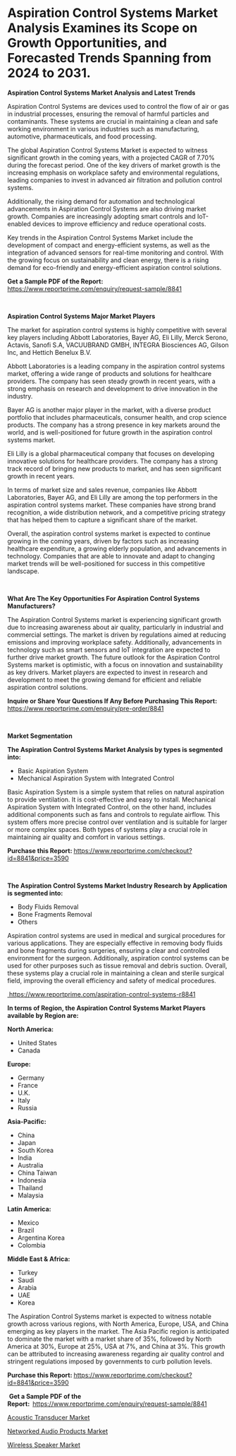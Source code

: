 <p><h1>Aspiration Control Systems Market Analysis Examines its Scope on Growth Opportunities, and Forecasted Trends Spanning from 2024 to 2031.</h1></p><p><strong>Aspiration Control Systems Market Analysis and Latest Trends</strong></p>
<p><p>Aspiration Control Systems are devices used to control the flow of air or gas in industrial processes, ensuring the removal of harmful particles and contaminants. These systems are crucial in maintaining a clean and safe working environment in various industries such as manufacturing, automotive, pharmaceuticals, and food processing.</p><p>The global Aspiration Control Systems Market is expected to witness significant growth in the coming years, with a projected CAGR of 7.70% during the forecast period. One of the key drivers of market growth is the increasing emphasis on workplace safety and environmental regulations, leading companies to invest in advanced air filtration and pollution control systems.</p><p>Additionally, the rising demand for automation and technological advancements in Aspiration Control Systems are also driving market growth. Companies are increasingly adopting smart controls and IoT-enabled devices to improve efficiency and reduce operational costs.</p><p>Key trends in the Aspiration Control Systems Market include the development of compact and energy-efficient systems, as well as the integration of advanced sensors for real-time monitoring and control. With the growing focus on sustainability and clean energy, there is a rising demand for eco-friendly and energy-efficient aspiration control solutions.</p></p>
<p><strong>Get a Sample PDF of the Report:&nbsp;</strong> <a href="https://www.reportprime.com/enquiry/request-sample/8841">https://www.reportprime.com/enquiry/request-sample/8841</a></p>
<p>&nbsp;</p>
<p><strong>Aspiration Control Systems Major Market Players</strong></p>
<p><p>The market for aspiration control systems is highly competitive with several key players including Abbott Laboratories, Bayer AG, Eli Lilly, Merck Serono, Actavis, Sanofi S.A, VACUUBRAND GMBH, INTEGRA Biosciences AG, Gilson Inc, and Hettich Benelux B.V. </p><p>Abbott Laboratories is a leading company in the aspiration control systems market, offering a wide range of products and solutions for healthcare providers. The company has seen steady growth in recent years, with a strong emphasis on research and development to drive innovation in the industry.</p><p>Bayer AG is another major player in the market, with a diverse product portfolio that includes pharmaceuticals, consumer health, and crop science products. The company has a strong presence in key markets around the world, and is well-positioned for future growth in the aspiration control systems market.</p><p>Eli Lilly is a global pharmaceutical company that focuses on developing innovative solutions for healthcare providers. The company has a strong track record of bringing new products to market, and has seen significant growth in recent years.</p><p>In terms of market size and sales revenue, companies like Abbott Laboratories, Bayer AG, and Eli Lilly are among the top performers in the aspiration control systems market. These companies have strong brand recognition, a wide distribution network, and a competitive pricing strategy that has helped them to capture a significant share of the market.</p><p>Overall, the aspiration control systems market is expected to continue growing in the coming years, driven by factors such as increasing healthcare expenditure, a growing elderly population, and advancements in technology. Companies that are able to innovate and adapt to changing market trends will be well-positioned for success in this competitive landscape.</p></p>
<p>&nbsp;</p>
<p><strong>What Are The Key Opportunities For Aspiration Control Systems Manufacturers?</strong></p>
<p><p>The Aspiration Control Systems market is experiencing significant growth due to increasing awareness about air quality, particularly in industrial and commercial settings. The market is driven by regulations aimed at reducing emissions and improving workplace safety. Additionally, advancements in technology such as smart sensors and IoT integration are expected to further drive market growth. The future outlook for the Aspiration Control Systems market is optimistic, with a focus on innovation and sustainability as key drivers. Market players are expected to invest in research and development to meet the growing demand for efficient and reliable aspiration control solutions.</p></p>
<p><strong>Inquire or Share Your Questions If Any Before Purchasing This Report:</strong> <a href="https://www.reportprime.com/enquiry/pre-order/8841">https://www.reportprime.com/enquiry/pre-order/8841</a></p>
<p>&nbsp;</p>
<p><strong>Market Segmentation</strong></p>
<p><strong>The Aspiration Control Systems Market Analysis by types is segmented into:</strong></p>
<p><ul><li>Basic Aspiration System</li><li>Mechanical Aspiration System with Integrated Control</li></ul></p>
<p><p>Basic Aspiration System is a simple system that relies on natural aspiration to provide ventilation. It is cost-effective and easy to install. Mechanical Aspiration System with Integrated Control, on the other hand, includes additional components such as fans and controls to regulate airflow. This system offers more precise control over ventilation and is suitable for larger or more complex spaces. Both types of systems play a crucial role in maintaining air quality and comfort in various settings.</p></p>
<p><strong>Purchase this Report:&nbsp;</strong><a href="https://www.reportprime.com/checkout?id=8841&price=3590">https://www.reportprime.com/checkout?id=8841&price=3590</a></p>
<p>&nbsp;</p>
<p><strong>The Aspiration Control Systems Market Industry Research by Application is segmented into:</strong></p>
<p><ul><li>Body Fluids Removal</li><li>Bone Fragments Removal</li><li>Others</li></ul></p>
<p><p>Aspiration control systems are used in medical and surgical procedures for various applications. They are especially effective in removing body fluids and bone fragments during surgeries, ensuring a clear and controlled environment for the surgeon. Additionally, aspiration control systems can be used for other purposes such as tissue removal and debris suction. Overall, these systems play a crucial role in maintaining a clean and sterile surgical field, improving the overall efficiency and safety of medical procedures.</p></p>
<p><a href="https://www.reportprime.com/aspiration-control-systems-r8841">&nbsp;https://www.reportprime.com/aspiration-control-systems-r8841</a></p>
<p><strong>In terms of Region, the Aspiration Control Systems Market Players available by Region are:</strong></p>
<p>
    <p> <strong> North America: </strong>
        <ul>
            <li>United States</li>
            <li>Canada</li>
        </ul>
        </p> 
    <p> <strong> Europe: </strong>
        <ul>
            <li>Germany</li>
            <li>France</li>
            <li>U.K.</li>
            <li>Italy</li>
            <li>Russia</li>
        </ul>
        </p> 
    <p> <strong> Asia-Pacific: </strong>
        <ul>
            <li>China</li>
            <li>Japan</li>
            <li>South Korea</li>
            <li>India</li>
            <li>Australia</li>
            <li>China Taiwan</li>
            <li>Indonesia</li>
            <li>Thailand</li>
            <li>Malaysia</li>
        </ul>
        </p> 
    <p> <strong> Latin America: </strong>
        <ul>
            <li>Mexico</li>
            <li>Brazil</li>
            <li>Argentina Korea</li>
            <li>Colombia</li>
        </ul>
        </p> 
    <p> <strong> Middle East & Africa: </strong>
        <ul>
            <li>Turkey</li>
            <li>Saudi</li>
            <li>Arabia</li>
            <li>UAE</li>
            <li>Korea</li>
        </ul>
    </p>
    </p>
<p><p>The Aspiration Control Systems market is expected to witness notable growth across various regions, with North America, Europe, USA, and China emerging as key players in the market. The Asia Pacific region is anticipated to dominate the market with a market share of 35%, followed by North America at 30%, Europe at 25%, USA at 7%, and China at 3%. This growth can be attributed to increasing awareness regarding air quality control and stringent regulations imposed by governments to curb pollution levels.</p></p>
<p><strong>Purchase this Report: </strong><a href="https://www.reportprime.com/checkout?id=8841&price=3590">https://www.reportprime.com/checkout?id=8841&price=3590</a></p>
<p>&nbsp;<strong>Get a Sample PDF of the Report:&nbsp;&nbsp;</strong><a href="https://www.reportprime.com/enquiry/request-sample/8841">https://www.reportprime.com/enquiry/request-sample/8841</a></p>
<p><strong></strong></p>
<p><p><a href="https://flame-sidecar-702.notion.site/Acoustic-Transducer-Market-Trends-and-Market-Analysis-forecasted-for-period-2024-2031-675c43ba191445b0bfc45449beee444b">Acoustic Transducer Market</a></p><p><a href="https://pretty-mail-caf.notion.site/Networked-Audio-Products-Market-Outlook-Industry-Overview-and-Forecast-2024-to-2031-68bb04db1282459383ace7a260a2e679">Networked Audio Products Market</a></p><p><a href="https://full-wildebeest-80b.notion.site/Wireless-Speaker-Market-Exploring-Market-Share-Market-Trends-and-Future-Growth-4fae0ea6c5794511ba41320aa2805c3a">Wireless Speaker Market</a></p></p>